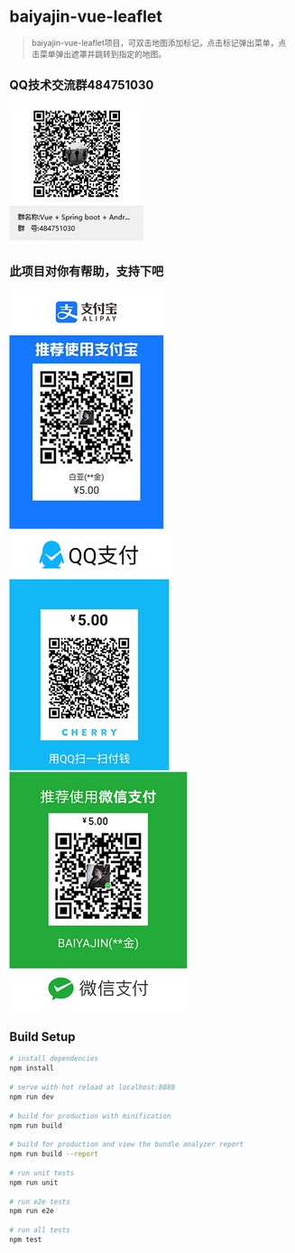 # baiyajin-vue-leaflet
> baiyajin-vue-leaflet项目，可双击地图添加标记，点击标记弹出菜单，点击菜单弹出遮罩并跳转到指定的地图。
## QQ技术交流群484751030
![Image text](./static/baiyajin.png)
## 此项目对你有帮助，支持下吧
![支付宝](./static/zfb.jpg)
![QQ](./static/qq.png)
![微信](./static/wx.png)
## Build Setup
``` bash
# install dependencies
npm install

# serve with hot reload at localhost:8080
npm run dev

# build for production with minification
npm run build

# build for production and view the bundle analyzer report
npm run build --report

# run unit tests
npm run unit

# run e2e tests
npm run e2e

# run all tests
npm test
```

